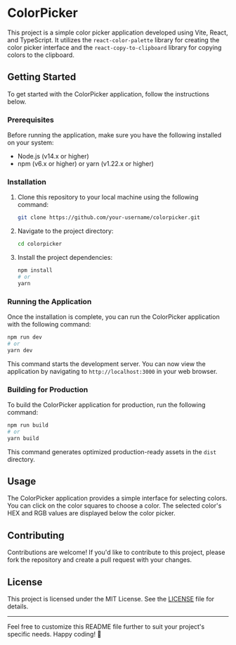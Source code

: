 # ColorPicker

This project is a simple color picker application developed using Vite, React, and TypeScript. It utilizes the `react-color-palette` library for creating the color picker interface and the `react-copy-to-clipboard` library for copying colors to the clipboard.

## Getting Started

To get started with the ColorPicker application, follow the instructions below.

### Prerequisites

Before running the application, make sure you have the following installed on your system:

- Node.js (v14.x or higher)
- npm (v6.x or higher) or yarn (v1.22.x or higher)

### Installation

1. Clone this repository to your local machine using the following command:

   ```bash
   git clone https://github.com/your-username/colorpicker.git
   ```

2. Navigate to the project directory:

   ```bash
   cd colorpicker
   ```

3. Install the project dependencies:

   ```bash
   npm install
   # or
   yarn
   ```

### Running the Application

Once the installation is complete, you can run the ColorPicker application with the following command:

```bash
npm run dev
# or
yarn dev
```

This command starts the development server. You can now view the application by navigating to `http://localhost:3000` in your web browser.

### Building for Production

To build the ColorPicker application for production, run the following command:

```bash
npm run build
# or
yarn build
```

This command generates optimized production-ready assets in the `dist` directory.

## Usage

The ColorPicker application provides a simple interface for selecting colors. You can click on the color squares to choose a color. The selected color's HEX and RGB values are displayed below the color picker.

## Contributing

Contributions are welcome! If you'd like to contribute to this project, please fork the repository and create a pull request with your changes.

## License

This project is licensed under the MIT License. See the [LICENSE](LICENSE) file for details.

---

Feel free to customize this README file further to suit your project's specific needs. Happy coding! 🎨
